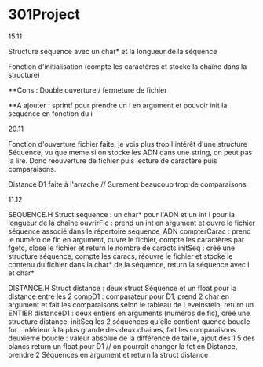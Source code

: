 # 301Project

15.11

Structure séquence avec un char* et la longueur de la séquence

Fonction d'initialisation (compte les caractères et stocke la chaîne dans la structure)

**Cons :
Double ouverture / fermeture de fichier

**A ajouter : 
sprintf pour prendre un i en argument et pouvoir init la sequence en fonction du i 
 
20.11

Fonction d'ouverture fichier faite, je vois plus trop l'intérêt d'une structure Séquence, vu que meme si on stocke les ADN dans une string, on peut pas la lire. Donc réouverture de fichier puis lecture de caractère puis comparaisons.

Distance D1 faite à l'arrache // Surement beaucoup trop de comparaisons

11.12

SEQUENCE.H
Struct sequence : un char* pour l'ADN et un int l pour la longueur de la chaîne
ouvrirFic : prend un int en argument et ouvre le fichier séquence associé dans le répertoire sequence_ADN
compterCarac : prend le numéro de fic en argument, ouvre le fichier, compte les caractères par fgetc, close le fichier et return le nombre de caracts
initSeq : créé une structure séquence, compte les caracs, réouvre le fichier et stocke le contenu du fichier dans la char* de la séquence, return la séquence avec l et char*

DISTANCE.H
Struct distance : deux struct Séquence et un float pour la distance entre les 2
compD1 : comparateur pour D1, prend 2 char en argument et fait les comparaisons selon le tableau de Leveinstein, return un ENTIER
distanceD1 :  deux entiers en arguments (numéros de fic), créé une structure distance, initSeq les 2 séquences qu'elle contient
quence 
boucle for : inférieur à la plus grande des deux chaines, fait les comparaisons
deuxieme boucle : valeur absolue de la différence de taille, ajout des 1.5 des blancs
return un float pour D1
// on pourrait changer la fct en Distance, prendre 2 Séquences en argument et return la struct distance 

